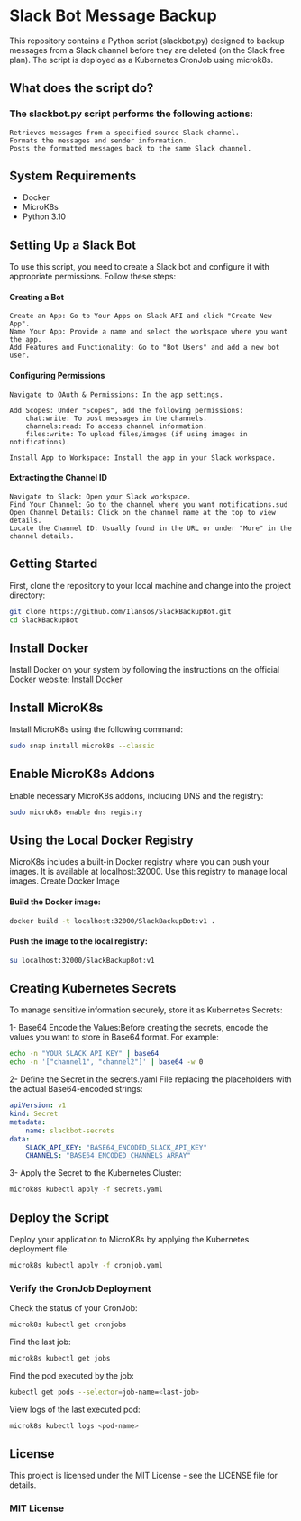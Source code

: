 # Slack Bot Message Backup

This repository contains a Python script (slackbot.py) designed to backup messages from a Slack channel before they are deleted (on the Slack free plan). The script is deployed as a Kubernetes CronJob using microk8s.

## What does the script do?

### The slackbot.py script performs the following actions:

    Retrieves messages from a specified source Slack channel.
    Formats the messages and sender information.
    Posts the formatted messages back to the same Slack channel.

## System Requirements

- Docker
- MicroK8s
- Python 3.10

## Setting Up a Slack Bot

To use this script, you need to create a Slack bot and configure it with appropriate permissions. Follow these steps:
#### Creating a Bot

    Create an App: Go to Your Apps on Slack API and click "Create New App".
    Name Your App: Provide a name and select the workspace where you want the app.
    Add Features and Functionality: Go to "Bot Users" and add a new bot user.

#### Configuring Permissions

    Navigate to OAuth & Permissions: In the app settings.

    Add Scopes: Under "Scopes", add the following permissions:
        chat:write: To post messages in the channels.
        channels:read: To access channel information.
        files:write: To upload files/images (if using images in notifications).

    Install App to Workspace: Install the app in your Slack workspace.

#### Extracting the Channel ID

    Navigate to Slack: Open your Slack workspace.
    Find Your Channel: Go to the channel where you want notifications.sud
    Open Channel Details: Click on the channel name at the top to view details.
    Locate the Channel ID: Usually found in the URL or under "More" in the channel details.

## Getting Started

First, clone the repository to your local machine and change into the project directory:

```bash
git clone https://github.com/Ilansos/SlackBackupBot.git
cd SlackBackupBot
```

## Install Docker

Install Docker on your system by following the instructions on the official Docker website:
[Install Docker](https://docs.docker.com/get-docker/)

## Install MicroK8s

Install MicroK8s using the following command:

```bash
sudo snap install microk8s --classic
```

## Enable MicroK8s Addons

Enable necessary MicroK8s addons, including DNS and the registry:


```bash
sudo microk8s enable dns registry
```

## Using the Local Docker Registry

MicroK8s includes a built-in Docker registry where you can push your images. It is available at localhost:32000. Use this registry to manage local images.
Create Docker Image

#### Build the Docker image:

```bash
docker build -t localhost:32000/SlackBackupBot:v1 .
```

#### Push the image to the local registry:

```bash
su localhost:32000/SlackBackupBot:v1
```

## Creating Kubernetes Secrets

To manage sensitive information securely, store it as Kubernetes Secrets:

  1- Base64 Encode the Values:Before creating the secrets, encode the values you want to store in Base64 format. For example:
```bash
echo -n "YOUR SLACK API KEY" | base64
echo -n '["channel1", "channel2"]' | base64 -w 0
```

 2- Define the Secret in the secrets.yaml File replacing the placeholders with the actual Base64-encoded strings:
```yaml
apiVersion: v1
kind: Secret
metadata:
    name: slackbot-secrets
data:
    SLACK_API_KEY: "BASE64_ENCODED_SLACK_API_KEY"
    CHANNELS: "BASE64_ENCODED_CHANNELS_ARRAY"
```  

 3- Apply the Secret to the Kubernetes Cluster:
```bash
microk8s kubectl apply -f secrets.yaml
```

## Deploy the Script

Deploy your application to MicroK8s by applying the Kubernetes deployment file:

```bash
microk8s kubectl apply -f cronjob.yaml
```
### Verify the CronJob Deployment

Check the status of your CronJob:
```bash
microk8s kubectl get cronjobs
```

Find the last job:
```bash
microk8s kubectl get jobs
```

Find the pod executed by the job:
``` bash
kubectl get pods --selector=job-name=<last-job>
```

View logs of the last executed pod:

```bash
microk8s kubectl logs <pod-name>
```

## License

This project is licensed under the MIT License - see the LICENSE file for details.

### MIT License
